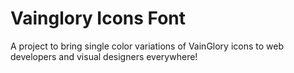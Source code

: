 # Vainglory Icons Font

A project to bring single color variations of VainGlory icons to web developers and visual designers everywhere!
